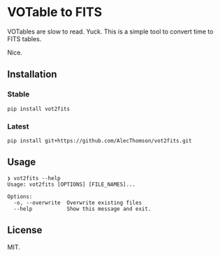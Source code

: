 # VOTable to FITS
VOTables are slow to read. Yuck. This is a simple tool to convert time to FITS tables.

Nice.

## Installation

### Stable
```
pip install vot2fits
```

### Latest
```
pip install git+https://github.com/AlecThomson/vot2fits.git
```

## Usage
```
❯ vot2fits --help
Usage: vot2fits [OPTIONS] [FILE_NAMES]...

Options:
  -o, --overwrite  Overwrite existing files
  --help           Show this message and exit.
```

## License
MIT.
